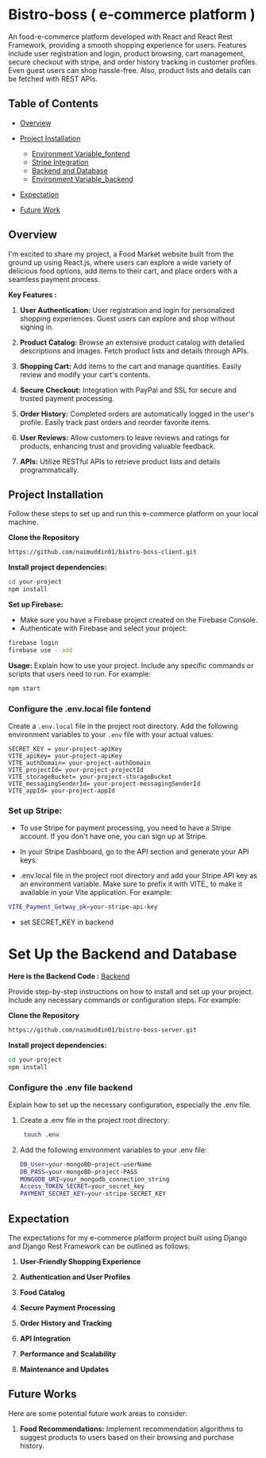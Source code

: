 # Bistro-boss ( e-commerce platform )

An food-e-commerce platform developed with React and React Rest Framework, providing a smooth shopping experience for users. Features include user registration and login, product browsing, cart management, secure checkout with stripe, and order history tracking in customer profiles. Even guest users can shop hassle-free. Also, product lists and details can be fetched with REST APIs.

## Table of Contents

- [Overview](#overview)
- [Project Installation](#project-installation)
  - [Environment Variable_fontend](#configure-the-env-file-fontend)
  - [Stripe Integration](#Set-up-Stripe)
  - [Backend and Database](#Set-Up-the-Backend-and-Database)
  - [Environment Variable_backend](#configure-the-env-file-backend)

- [Expectation](#expectation)
- [Future Work](#future-works)

## Overview

I'm excited to share my project, a Food Market website built from the ground up using React.js, where users can explore a wide variety of delicious food options, add items to their cart, and place orders with a seamless payment process.

**Key Features :**

1. **User Authentication:** User registration and login for personalized shopping experiences. Guest users can explore and shop without signing in.

2. **Product Catalog:** Browse an extensive product catalog with detailed descriptions and images. Fetch product lists and details through APIs.

3. **Shopping Cart:** Add items to the cart and manage quantities. Easily review and modify your cart's contents.

4. **Secure Checkout:** Integration with PayPal and SSL for secure and trusted payment processing.

5. **Order History:** Completed orders are automatically logged in the user's profile. Easily track past orders and reorder favorite items.

6. **User Reviews:** Allow customers to leave reviews and ratings for products, enhancing trust and providing valuable feedback.

7. **APIs:** Utilize RESTful APIs to retrieve product lists and details programmatically.

## Project Installation

Follow these steps to set up and run this e-commerce platform on your local machine.

**Clone the Repository**

```bash
https://github.com/naimuddin01/bistro-boss-client.git
```

**Install project dependencies:**

```bash
cd your-project
npm install
```

**Set up Firebase:**
- Make sure you have a Firebase project created on the Firebase Console.
- Authenticate with Firebase and select your project:
```bash
firebase login
firebase use --add
```

**Usage:**
Explain how to use your project. Include any specific commands or scripts that users need to run. For example:
```bash
npm start
```

### Configure the .env.local file fontend

Create a `.env.local` file in the project root directory. Add the following environment variables to your `.env` file with your actual values:

```
SECRET_KEY = your-project-apiKey
VITE_apiKey= your-project-apiKey
VITE_authDomain= your-project-authDomain
VITE_projectId= your-project-projectId
VITE_storageBucket= your-project-storageBucket
VITE_messagingSenderId= your-project-messagingSenderId
VITE_appId= your-project-appId
```

### Set up Stripe:
- To use Stripe for payment processing, you need to have a Stripe account. If you don't have one, you can sign up at Stripe.

- In your Stripe Dashboard, go to the API section and generate your API keys.

- .env.local file in the project root directory and add your Stripe API key as an environment variable. Make sure to prefix it with VITE_ to make it available in your Vite application. For example:

```bash
VITE_Payment_Getway_pk=your-stripe-api-key
```
- set SECRET_KEY in backend 

# **Set Up the Backend and Database**
**Here is the Backend Code :** [Backend](https://github.com/naimuddin01/bistro-boss-server) 

Provide step-by-step instructions on how to install and set up your project. Include any necessary commands or configuration steps. For example:

**Clone the Repository**
```bash
https://github.com/naimuddin01/bistro-boss-server.git
```

**Install project dependencies:**
```bash
cd your-project
npm install
```

### Configure the .env file backend

Explain how to set up the necessary configuration, especially the .env file.
1. Create a .env file in the project root directory:
   ```bash
    touch .env
   ```
2. Add the following environment variables to your .env file:
    ```bash
    DB_User=your-mongoBD-project-userName
    DB_PASS=your-mongoBD-project-PASS
    MONGODB_URI=your_mongodb_connection_string
    Access_TOKEN_SECRET=your_secret_key
    PAYMENT_SECRET_KEY=your-stripe-SECRET_KEY
   ```
    
## Expectation

The expectations for my e-commerce platform project built using Django and Django Rest Framework can be outlined as follows:

1. **User-Friendly Shopping Experience**

2. **Authentication and User Profiles**

3. **Food Catalog**

4. **Secure Payment Processing**

5. **Order History and Tracking**

6. **API Integration**

7. **Performance and Scalability**

8. **Maintenance and Updates**

## Future Works

Here are some potential future work areas to consider:

1. **Food Recommendations:** Implement recommendation algorithms to suggest products to users based on their browsing and purchase history.
